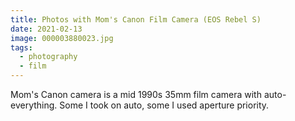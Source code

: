 ```yaml
---
title: Photos with Mom's Canon Film Camera (EOS Rebel S)
date: 2021-02-13
image: 000003880023.jpg
tags:
  - photography
  - film
---
```


<nuxt-link to="moms-canon-camera">Mom's Canon camera</nuxt-link> is a mid 1990s 35mm film camera with auto-everything.  Some I took on auto, some I used aperture priority.

<v-img src="000094020016.jpg" alt="bar" :dirp="dir"></v-img>
<v-img src="000094020026.jpg" alt="bar" :dirp="dir"></v-img>
<v-img src="000094020029.jpg" alt="bar" :dirp="dir"></v-img>
<v-img src="000003880004.jpg" alt="bar" :dirp="dir"></v-img>
<v-img src="000003880014.jpg" alt="bar" :dirp="dir"></v-img>
<v-img src="000003880018.jpg" alt="bar" :dirp="dir"></v-img>
<v-img src="000003880022.jpg" alt="bar" :dirp="dir"></v-img>
<v-img src="000003880023.jpg" alt="bar" :dirp="dir"></v-img>
<v-img src="000003880027.jpg" alt="bar" :dirp="dir"></v-img>
<v-img src="000003880035.jpg" alt="bar" :dirp="dir"></v-img>
<v-img src="000003880034.jpg" alt="bar" :dirp="dir"></v-img>
<v-img src="000094020022.jpg" alt="bar" :dirp="dir"></v-img>
<v-img src="000094020025.jpg" alt="bar" :dirp="dir"></v-img>
